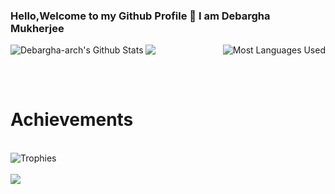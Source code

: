### Hello,Welcome to my Github Profile 👋 I am Debargha Mukherjee

<img align="left" alt="Debargha-arch's Github Stats" src="https://github-readme-stats.vercel.app/api?username=Debargha-arch&show_icons=true&theme=tokyonight" />

<img align="right" alt="Most Languages Used" src="https://github-readme-stats.vercel.app/api/top-langs/?username=Debargha-arch&theme=yeblu" />
<img src="https://github-readme-streak-stats.herokuapp.com/?user=Debargha-arch&theme=nightowl&currStreakNum=2FD3EB&fire=pink&sideLabels=F00" />

<br><br>
# Achievements
<br />
<img align="bottom" alt="Trophies" src="https://github-profile-trophy.vercel.app/?username=Debargha-arch" />
<br><br>
<img src="https://komarev.com/ghpvc/?username=Debargha-arch&label=PROFILE+VIEWS" />

